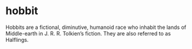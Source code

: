 # hobbit

Hobbits are a fictional, diminutive, humanoid race who inhabit the lands of Middle-earth in J. R. R. Tolkien’s fiction. They are also referred to as Halflings.
